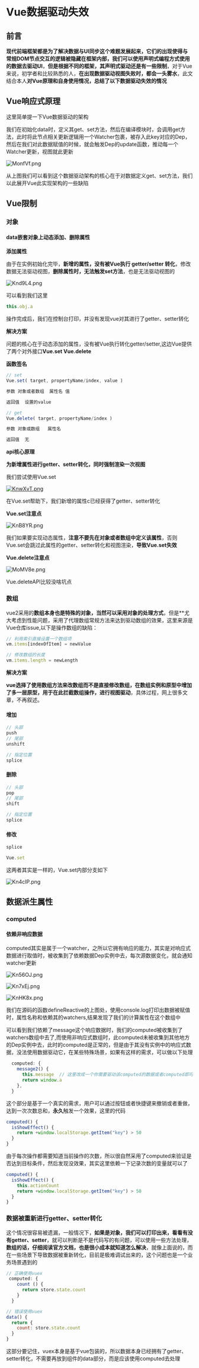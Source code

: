 # Vue数据驱动失效

## 前言

**现代前端框架都是为了解决数据与UI同步这个难题发展起来，它们的出现使得与常规DOM节点交互的逻辑被隐藏在框架内部，我们可以使用声明式编程方式使用的数据去驱动UI**，**但是根据不同的框架，其声明式驱动还是有一些限制**，对于Vue来说，初学者和比较熟悉的人，**在出现数据驱动视图失败时，都会一头雾水**，此文结合本人**对Vue原理和自身使用情况，总结了以下数据驱动失效的情况**

## Vue响应式原理

这里简单提一下Vue数据驱动的架构

我们在初始化data时，定义其get、set方法，然后在编译模块时，会调用get方法，此时将此节点相关更新逻辑用一个Watcher包裹，被存入此key对应的Dep，然后在我们对此数据赋值的时候，就会触发Dep的update函数，推动每一个Watcher更新，视图就此更新

![MonfVf.png](https://s2.ax1x.com/2019/11/21/MonfVf.png)


从上图我们可以看到这个数据驱动架构的核心在于对数据定义get、set方法，我们以此展开Vue此实现架构的一些缺陷


## Vue限制

### 对象

#### data嵌套对象上动态添加、删除属性

**添加属性**

由于在实例初始化完毕，**新增的属性，没有被Vue执行 getter/setter 转化**，修改数据无法驱动视图，**删除属性时，无法触发set方法**，也是无法驱动视图的

![Knd9L4.png](https://s2.ax1x.com/2019/10/19/Knd9L4.png)

可以看到我们这里

```js
this.obj.a 
```
操作完成后，我们在控制台打印，并没有发现vue对其进行了getter、setter转化

**解决方案**

问题的核心在于动态添加的属性，没有被Vue执行转化getter/setter,这边Vue提供了两个对外接口**Vue.set Vue.delete**

**函数签名**

```js
// set
Vue.set( target, propertyName/index, value )

参数 对象或者数组  属性名 值

返回值  设置的value

// get
Vue.delete( target, propertyName/index )

参数 对象或数组   属性名

返回值  无
```

**api核心原理**

**为新增属性进行getter、setter转化，同时强制渲染一次视图**


我们尝试使用Vue.set

[![KnwXvT.png](https://s2.ax1x.com/2019/10/19/KnwXvT.png)](https://imgchr.com/i/KnwXvT)

在Vue.set帮助下，我们新增的属性c已经获得了getter、setter转化


**Vue.set注意点**

![KnB8YR.png](https://s2.ax1x.com/2019/10/19/KnB8YR.png)

我们如果要实现动态属性，**注意不要先在对象或者数组中定义该属性**，否则Vue.set会跳过此属性的getter、setter转化和视图渲染，**导致Vue.set失效**

**Vue.delete注意点**

![MoMV8e.png](https://s2.ax1x.com/2019/11/21/MoMV8e.png)

Vue.deleteAPI比较没啥坑点

### 数组

vue2采用的**数组本身也是特殊的对象，当然可以采用对象的处理方式**，但是**尤大考虑到性能问题，采用了代理数组常规方法来达到驱动数组的效果，这里来源是Vue仓库issue,以下是操作数组的缺陷：

```js
// 利用索引直接设置一个数组项
vm.items[indexOfItem] = newValue

// 修改数组的长度
vm.items.length = newLength
```
**解决方案**

**vue选择了使用数组方法来改数组而不是直接修改数组，在数组实例和原型中增加了多一层原型，用于在此拦截数组操作，进行视图驱动**，具体过程，网上很多文章，不再叙述。

#### 增加

```js
// 头部
push
// 尾部
unshift

// 指定位置
splice
```

#### 删除

```js
// 头部
pop
// 尾部
shift

// 指定位置
splice
```

#### 修改

```js
splice

Vue.set
```

这两者其实是一样的，Vue.set内部分支如下

![Kn4cIP.png](https://s2.ax1x.com/2019/10/19/Kn4cIP.png)


## 数据派生属性




### computed

#### 依赖非响应数据

computed其实是属于一个watcher，之所以它拥有响应的能力，其实是对响应式数据进行取值时，被收集到了依赖数据Dep实例中去，每次源数据变化，就会通知watcher更新


![Kn56OJ.png](https://s2.ax1x.com/2019/10/19/Kn56OJ.png)

![Kn7xEj.png](https://s2.ax1x.com/2019/10/19/Kn7xEj.png)

![KnHK8x.png](https://s2.ax1x.com/2019/10/19/KnHK8x.png)

我们在源码的函数defineReactive的上图处，使用console.log打印出数据被赋值时，属性名称和依赖其的watchers,结果发现了我们的计算属性在这个数组中

可以看到我们依赖了message这个响应数据时，我们的computed被收集到了watchers数组中去了,而使用非响应式数组时，此computed未被收集到其他地方的Dep实例中去，此时的computed是正常的，但是由于其没有实例中的响应式数据，没法使用数据驱动它，在某些特殊场景，如果有这样的需求，可以做以下处理

```js
  computed: {
    message2() {
      this.message  // 这里改成一个你需要驱动该computed的数据或者computed即可，只需要取值
      return window.a
    },  
  }
```

这个部分是基于一个真实的需求，用户可以通过按钮或者快捷键来撤销或者重做，达到一次次数总和，**永久**触发一个效果，这里的代码

```js
computed() {
  isShowEffect() {
    return +window.localStorage.getItem("key") > 50
  }
}
```

由于每次操作都需要知道当前操作的次数，所以很自然采用了computed来验证是否达到目标条件，然后发现没效果，其实这里依赖一下记录次数的变量就可以了

```js
computed() {
  isShowEffect() {
    this.actionCount
    return +window.localStorage.getItem("key") > 50
  }
}
```

### 数据被重新进行getter、setter转化

这个情况很容易被遗漏，一般情况下，**如果是对象，我们可以打印出来，看看有没有getter、setter**，就可以判断是不是代码写的有问题，可以使用一些方法处理，**数组的话，仔细阅读官方文档，也是很小成本就知道怎么解决**，就像上面说的，而在一些场景下导致数据被重新转化，目前是极难调试出来的，这个问题也是一个业务场景遇到的

```js
// 正确使用vuex
 computed: {
    count () {
      return store.state.count
    }
  }

// 错误使用vuex
data() {
  return {
    count: store.state.count
  }
}
```


这部分要记住，vuex本身是基于vue包装的，所以数据本身已经拥有了getter、setter转化，不需要再放到组件的data部分，而是应该使用computed去处理













